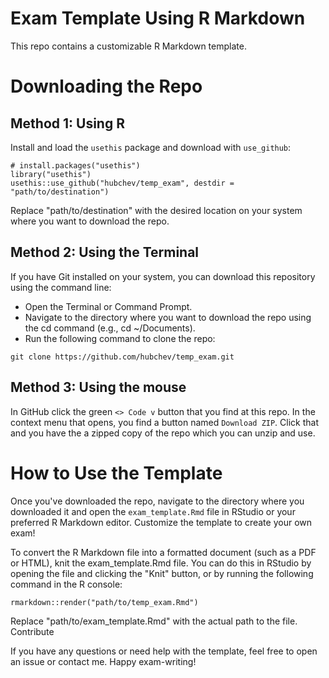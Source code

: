 # Exam Template Using R Markdown

This repo contains a customizable R Markdown template.

# Downloading the Repo

## Method 1: Using R

Install and load the `usethis` package and download with `use_github`:

```{r}
# install.packages("usethis")
library("usethis")
usethis::use_github("hubchev/temp_exam", destdir = "path/to/destination")
```

Replace "path/to/destination" with the desired location on your system where you want to download the repo.

## Method 2: Using the Terminal

If you have Git installed on your system, you can download this repository using the command line:

- Open the Terminal or Command Prompt.
- Navigate to the directory where you want to download the repo using the cd command (e.g., cd ~/Documents).
- Run the following command to clone the repo: 

```{git}
git clone https://github.com/hubchev/temp_exam.git
``` 

## Method 3: Using the mouse

In GitHub click the green `<> Code v` button that you find at this repo. In the context menu that opens, you find a button named `Download ZIP`. Click that and you have the a zipped copy of the repo which you can unzip and use.

# How to Use the Template

Once you've downloaded the repo, navigate to the directory where you downloaded it and open the `exam_template.Rmd` file in RStudio or your preferred R Markdown editor. Customize the template to create your own exam!

To convert the R Markdown file into a formatted document (such as a PDF or HTML), knit the exam_template.Rmd file. You can do this in RStudio by opening the file and clicking the "Knit" button, or by running the following command in the R console:

```{r}
rmarkdown::render("path/to/temp_exam.Rmd")
```

Replace "path/to/exam_template.Rmd" with the actual path to the file.
Contribute

If you have any questions or need help with the template, feel free to open an issue or contact me. Happy exam-writing!
